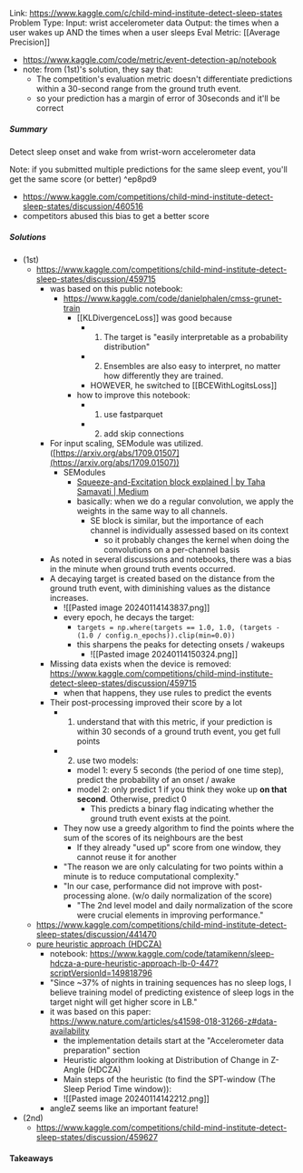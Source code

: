 Link: https://www.kaggle.com/c/child-mind-institute-detect-sleep-states
Problem Type: 
Input: wrist accelerometer data
Output: the times when a user wakes up AND the times when a user sleeps
Eval Metric: [[Average Precision]]
- https://www.kaggle.com/code/metric/event-detection-ap/notebook
- note: from (1st)'s solution, they say that:
	- The competition's evaluation metric doesn't differentiate predictions within a 30-second range from the ground truth event.
	- so your prediction has a margin of error of 30seconds and it'll be correct
##### Summary
Detect sleep onset and wake from wrist-worn accelerometer data


Note: if you submitted multiple predictions for the same sleep event, you'll get the same score (or better) ^ep8pd9
- https://www.kaggle.com/competitions/child-mind-institute-detect-sleep-states/discussion/460516
- competitors abused this bias to get a better score
##### Solutions
- (1st)
	- https://www.kaggle.com/competitions/child-mind-institute-detect-sleep-states/discussion/459715
		- was based on this public notebook:
			- https://www.kaggle.com/code/danielphalen/cmss-grunet-train
				- [[KLDivergenceLoss]] was good because
					- 1) The target is "easily interpretable as a probability distribution"
					- 2) Ensembles are also easy to interpret, no matter how differently they are trained.
					- HOWEVER, he switched to [[BCEWithLogitsLoss]]
				- how to improve this notebook:
					- 1) use fastparquet
					- 2) add skip connections
		- For input scaling, SEModule was utilized. ([https://arxiv.org/abs/1709.01507](https://arxiv.org/abs/1709.01507))
			- SEModules
				- [Squeeze-and-Excitation block explained | by Taha Samavati | Medium](https://medium.com/@tahasamavati/squeeze-and-excitation-explained-387b5981f249)
				- basically: when we do a regular convolution, we apply the weights in the same way to all channels.
					- SE block is similar, but the importance of each channel is individually assessed based on its context
						- so it probably changes the kernel when doing the convolutions on a per-channel basis
		- As noted in several discussions and notebooks, there was a bias in the minute when ground truth events occurred.
		- A decaying target is created based on the distance from the ground truth event, with diminishing values as the distance increases.
			- ![[Pasted image 20240114143837.png]]
			- every epoch, he decays the target:
				- `targets = np.where(targets == 1.0, 1.0, (targets - (1.0 / config.n_epochs)).clip(min=0.0))`
				- this sharpens the peaks for detecting onsets / wakeups
					- ![[Pasted image 20240114150324.png]]
		- Missing data exists when the device is removed: https://www.kaggle.com/competitions/child-mind-institute-detect-sleep-states/discussion/459715
			- when that happens, they use rules to predict the events
		- Their post-processing improved their score by a lot
			- 1) understand that with this metric, if your prediction is within 30 seconds of a ground truth event, you get full points
			- 2) use two models:
				- model 1: every 5 seconds (the period of one time step), predict the probability of an onset / awake
				- model 2: only predict 1 if you think they woke up **on that second**. Otherwise, predict 0
					- This predicts a binary flag indicating whether the ground truth event exists at the point.
			- They now use a greedy algorithm to find the points where the sum of the scores of its neighbours are the best
				- If they already "used up" score from one window, they cannot reuse it for another
			- "The reason we are only calculating for two points within a minute is to reduce computational complexity."
			- "In our case, performance did not improve with post-processing alone. (w/o daily normalization of the score)
				- "The 2nd level model and daily normalization of the score were crucial elements in improving performance."
	- https://www.kaggle.com/competitions/child-mind-institute-detect-sleep-states/discussion/441470
	- [pure heuristic approach (HDCZA)](https://www.kaggle.com/competitions/child-mind-institute-detect-sleep-states/discussion/453267)
		- notebook: https://www.kaggle.com/code/tatamikenn/sleep-hdcza-a-pure-heuristic-approach-lb-0-447?scriptVersionId=149818796
		- "Since ~37% of nights in training sequences has no sleep logs, I believe training model of predicting existence of sleep logs in the target night will get higher score in LB."
		- it was based on this paper: https://www.nature.com/articles/s41598-018-31266-z#data-availability
			- the implementation details start at the "Accelerometer data preparation" section
			- Heuristic algorithm looking at Distribution of Change in Z-Angle (HDCZA)
			- Main steps of the heuristic (to find the SPT-window (The Sleep Period Time window)):
			- ![[Pasted image 20240114142212.png]]
		- angleZ seems like an important feature!
- (2nd)
	- https://www.kaggle.com/competitions/child-mind-institute-detect-sleep-states/discussion/459627
#### Takeaways